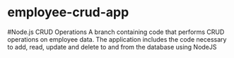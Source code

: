 # employee-crud-app 
#Node.js CRUD Operations
A branch containing code that performs CRUD operations on employee data. The application includes the code necessary to add, read, update and delete to and from the database using NodeJS
